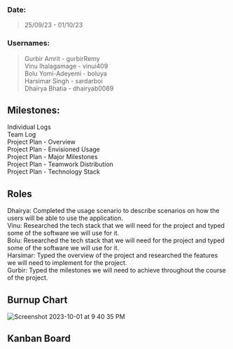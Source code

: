 ### Date:
> 25/09/23 - 01/10/23

### Usernames:
> Gurbir Amrit - gurbirRemy <br>
> Vinu Ihalagamage - vinui409 <br>
> Bolu Yomi-Adeyemi - boluya <br>
> Harsimar Singh - sardarboi <br>
> Dhairya Bhatia - dhairyab0069 <br>

## Milestones:
Individual Logs <br>
Team Log <br>
Project Plan - Overview <br>
Project Plan - Envisioned Usage <br>
Project Plan - Major Milestones <br>
Project Plan - Teamwork Distribution <br>
Project Plan - Technology Stack <br>


## Roles
Dhairya: Completed the usage scenario to describe scenarios on how the users will be able to use the application. <br>
Vinu: Researched the tech stack that we will need for the project and typed some of the software we will use for it. <br>
Bolu: Researched the tech stack that we will need for the project and typed some of the software we will use for it. <br>
Harsimar: Typed the overview of the project and researched the features we will need to implement for the project. <br>
Gurbir: Typed the milestones we will need to achieve throughout the course of the project. <br>

## Burnup Chart

![Screenshot 2023-10-01 at 9 40 35 PM](https://github.com/COSC-499-W2023/year-long-project-team-16/assets/119131124/bde6b479-253a-4bd1-a534-d7e0ac9a2403)

## Kanban Board

